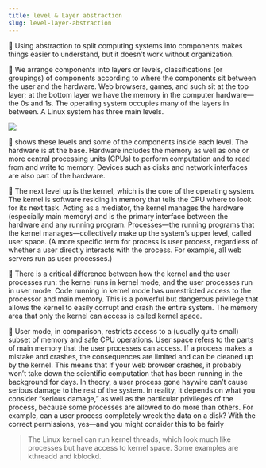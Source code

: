 ```yaml
---
title: level & Layer abstraction
slug: level-layer-abstraction
---
```


📌 Using abstraction to split computing systems into components makes things easier to understand, but it doesn’t work without organization.

📌 We arrange components into layers or levels, classifications (or groupings) of components according to where the components sit between the user and the hardware. Web browsers, games, and such sit at the top layer; at the bottom layer we have the memory in the computer hardware—the 0s and 1s. The operating system occupies many of the layers in between.  A Linux system has three main levels. 

![](/img/icon/level-Layers-Abstraction.png)

📌 shows these levels and some of the components inside each level. The hardware is at the base. Hardware includes the memory as well as one or more central processing units (CPUs) to perform computation and to read from and write to memory. Devices such as disks and network interfaces are also part of the hardware. 

📌 The next level up is the kernel, which is the core of the operating system. The kernel is software residing in memory that tells the CPU where to look for its next task. Acting as a mediator, the kernel manages the hardware (especially main memory) and is the primary interface between the hardware and any running program. Processes—the running programs that the kernel manages—collectively make up the system’s upper level, called user space. (A more specific term for process is user process, regardless of whether a user directly interacts with the process. For example, all web servers run as user processes.)


📌 There is a critical difference between how the kernel and the user processes run: the kernel runs in kernel mode, and the user processes run in user mode. Code running in kernel mode has unrestricted access to the processor and main memory. This is a powerful but dangerous privilege that allows the kernel to easily corrupt and crash the entire system. The memory area that only the kernel can access is called kernel space. 


📌 User mode, in comparison, restricts access to a (usually quite small) subset of memory and safe CPU operations. User space refers to the parts of main memory that the user processes can access. If a process makes a mistake and crashes, the consequences are limited and can be cleaned up by the kernel. This means that if your web browser crashes, it probably won’t take down the scientific computation that has been running in the background for days. In theory, a user process gone haywire can’t cause serious damage to the rest of the system. In reality, it depends on what you consider “serious damage,” as well as the particular privileges of the process, because some processes are allowed to do more than others. For example, can a user process completely wreck the data on a disk? With the correct permissions, yes—and you might consider this to be fairly

> The Linux kernel can run kernel threads, which look much like processes but have access to kernel space. Some examples are kthreadd and kblockd. 

